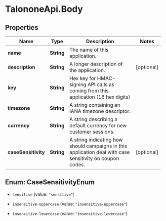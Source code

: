 # TalononeApi.Body

## Properties
Name | Type | Description | Notes
------------ | ------------- | ------------- | -------------
**name** | **String** | The name of this application. | 
**description** | **String** | A longer description of the application. | [optional] 
**key** | **String** | Hex key for HMAC-signing API calls as coming from this application (16 hex digits) | 
**timezone** | **String** | A string containing an IANA timezone descriptor. | 
**currency** | **String** | A string describing a default currency for new customer sessions. | 
**caseSensitivity** | **String** | A string indicating how should campaigns in this application deal with case sensitivity on coupon codes. | [optional] 


<a name="CaseSensitivityEnum"></a>
## Enum: CaseSensitivityEnum


* `sensitive` (value: `"sensitive"`)

* `insensitive-uppercase` (value: `"insensitive-uppercase"`)

* `insensitive-lowercase` (value: `"insensitive-lowercase"`)




